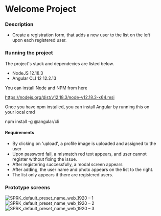 # Welcome Project

### Description
- Create a registration form, that adds a new user to the list on the left upon each registered user.

### Running the project

The project's stack and dependecies are listed below.

- NodeJS 12.18.3
- Angular CLI 12 12.2.13

You can install Node and NPM from here

https://nodejs.org/dist/v12.18.3/node-v12.18.3-x64.msi

Once you have npm installed, you can install Angular by running this on your local cmd

npm install -g @angular/cli

#### Requirements
- By clicking on 'upload', a profile image is uploaded and assigned to the user
- Upon password fail, a mismatch red text appears, and user cannot register without fixing the issue.
- After registering successfully, a modal screen appears
- After adding, the user name and photo appears on the list to the right.
- The list only appears if there are registered users.

### Prototype screens

![SPRK_default_preset_name_web_1920 – 1](https://user-images.githubusercontent.com/94746690/142729509-dab18912-b8a3-475a-9286-4086899d979b.png)
![SPRK_default_preset_name_web_1920 – 2](https://user-images.githubusercontent.com/94746690/142729510-52568ede-d07c-4de1-b299-88e611d62e08.png)
![SPRK_default_preset_name_web_1920 – 3](https://user-images.githubusercontent.com/94746690/142729511-c9414597-857d-4da4-9bcc-6ce88e7950bd.png)




